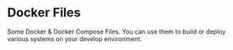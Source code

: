 # Docker Files
Some Docker &amp; Docker Compose Files.
You can use them to build or deploy various systems on your develop environment.
